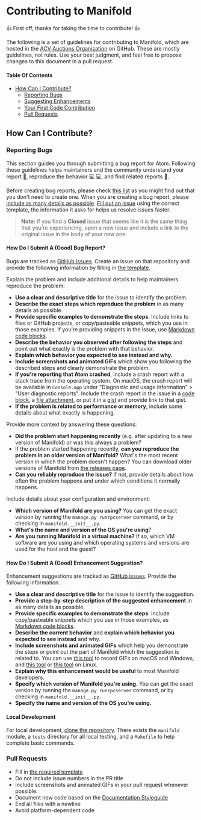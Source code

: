 # Contributing to Manifold

👍 First off, thanks for taking the time to contribute! 👍

The following is a set of guidelines for contributing to Manifold, which are hosted in the [ACV Auctions Organization](https://github.com/acv-auctions) on GitHub. These are mostly guidelines, not rules. Use your best judgment, and feel free to propose changes to this document in a pull request.

#### Table Of Contents

* [How Can I Contribute?](#how-can-i-contribute)
  * [Reporting Bugs](#reporting-bugs)
  * [Suggesting Enhancements](#suggesting-enhancements)
  * [Your First Code Contribution](#your-first-code-contribution)
  * [Pull Requests](#pull-requests)

## How Can I Contribute?

### Reporting Bugs

This section guides you through submitting a bug report for Atom. Following these guidelines helps maintainers and the community understand your report 📝, reproduce the behavior 💻 💻, and find related reports 🔎.

Before creating bug reports, please check [this list](#before-submitting-a-bug-report) as you might find out that you don't need to create one. When you are creating a bug report, please [include as many details as possible](#how-do-i-submit-a-good-bug-report). [Fill out an issue](https://github.com/acv-auctions/manifold/issues) using the correct template, the information it asks for helps us resolve issues faster.

> **Note:** If you find a **Closed** issue that seems like it is the same thing that you're experiencing, open a new issue and include a link to the original issue in the body of your new one.

#### How Do I Submit A (Good) Bug Report?

Bugs are tracked as [GitHub issues](https://guides.github.com/features/issues/). Create an issue on that repository and provide the following information by filling in [the template](https://github.com/acv-auctions/manifold/issues/new).

Explain the problem and include additional details to help maintainers reproduce the problem:

* **Use a clear and descriptive title** for the issue to identify the problem.
* **Describe the exact steps which reproduce the problem** in as many details as possible.
* **Provide specific examples to demonstrate the steps**. Include links to files or GitHub projects, or copy/pasteable snippets, which you use in those examples. If you're providing snippets in the issue, use [Markdown code blocks](https://help.github.com/articles/markdown-basics/#multiple-lines).
* **Describe the behavior you observed after following the steps** and point out what exactly is the problem with that behavior.
* **Explain which behavior you expected to see instead and why.**
* **Include screenshots and animated GIFs** which show you following the described steps and clearly demonstrate the problem.
* **If you're reporting that Atom crashed**, include a crash report with a stack trace from the operating system. On macOS, the crash report will be available in `Console.app` under "Diagnostic and usage information" > "User diagnostic reports". Include the crash report in the issue in a [code block](https://help.github.com/articles/markdown-basics/#multiple-lines), a [file attachment](https://help.github.com/articles/file-attachments-on-issues-and-pull-requests/), or put it in a [gist](https://gist.github.com/) and provide link to that gist.
* **If the problem is related to performance or memory**, include some details about what exactly is happening.

Provide more context by answering these questions:

* **Did the problem start happening recently** (e.g. after updating to a new version of Manifold) or was this always a problem?
* If the problem started happening recently, **can you reproduce the problem in an older version of Manifold?** What's the most recent version in which the problem doesn't happen? You can download older versions of Manifold from [the releases page](https://github.com/acv-auctions/manifold/releases).
* **Can you reliably reproduce the issue?** If not, provide details about how often the problem happens and under which conditions it normally happens.

Include details about your configuration and environment:

* **Which version of Manifold are you using?** You can get the exact version by running the `manage.py runrpcserver` command, or by checking in `manifold.__init__.py`.
* **What's the name and version of the OS you're using**?
* **Are you running Manifold in a virtual machine?** If so, which VM software are you using and which operating systems and versions are used for the host and the guest?

#### How Do I Submit A (Good) Enhancement Suggestion?

Enhancement suggestions are tracked as [GitHub issues](https://guides.github.com/features/issues/). Provide the following information. 

* **Use a clear and descriptive title** for the issue to identify the suggestion.
* **Provide a step-by-step description of the suggested enhancement** in as many details as possible.
* **Provide specific examples to demonstrate the steps**. Include copy/pasteable snippets which you use in those examples, as [Markdown code blocks](https://help.github.com/articles/markdown-basics/#multiple-lines).
* **Describe the current behavior** and **explain which behavior you expected to see instead** and why.
* **Include screenshots and animated GIFs** which help you demonstrate the steps or point out the part of Manifold which the suggestion is related to. You can use [this tool](https://www.cockos.com/licecap/) to record GIFs on macOS and Windows, and [this tool](https://github.com/colinkeenan/silentcast) or [this tool](https://github.com/GNOME/byzanz) on Linux.
* **Explain why this enhancement would be useful** to most Manifold developers.
* **Specify which version of Manifold you're using.** You can get the exact version by running the `manage.py runrpcserver` command, or by checking in `manifold.__init__.py`.
* **Specify the name and version of the OS you're using.**

#### Local Development

For local development, [clone the repository](https://github.com/acv-auctions/manifold). There exists the `manifold` 
module, a `tests` directory for all local testing, and a `Makefile` to help complete basic commands.

### Pull Requests

* Fill in [the required template](PULL_REQUEST_TEMPLATE.md)
* Do not include issue numbers in the PR title
* Include screenshots and animated GIFs in your pull request whenever possible.
* Document new code based on the [Documentation Styleguide](#documentation-styleguide)
* End all files with a newline
* Avoid platform-dependent code
